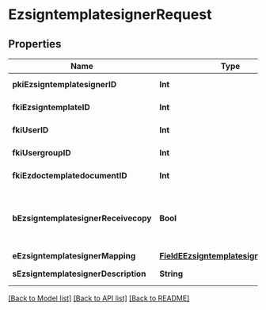 # EzsigntemplatesignerRequest

## Properties
Name | Type | Description | Notes
------------ | ------------- | ------------- | -------------
**pkiEzsigntemplatesignerID** | **Int** | The unique ID of the Ezsigntemplatesigner | [optional] 
**fkiEzsigntemplateID** | **Int** | The unique ID of the Ezsigntemplate | 
**fkiUserID** | **Int** | The unique ID of the User | [optional] 
**fkiUsergroupID** | **Int** | The unique ID of the Usergroup | [optional] 
**fkiEzdoctemplatedocumentID** | **Int** | The unique ID of the Ezdoctemplatedocument | [optional] 
**bEzsigntemplatesignerReceivecopy** | **Bool** | If this flag is true. The signatory will receive a copy of every signed Ezsigndocument even if it ain&#39;t required to sign the document. | [optional] 
**eEzsigntemplatesignerMapping** | [**FieldEEzsigntemplatesignerMapping**](FieldEEzsigntemplatesignerMapping.md) |  | [optional] 
**sEzsigntemplatesignerDescription** | **String** | The description of the Ezsigntemplatesigner | 

[[Back to Model list]](../README.md#documentation-for-models) [[Back to API list]](../README.md#documentation-for-api-endpoints) [[Back to README]](../README.md)


